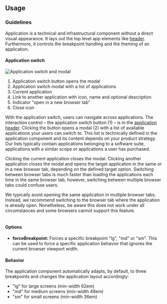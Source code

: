 ## Usage
### Guidelines

Application is a technical and infrastructural component without a direct visual appearance. It lays out the top level app elements like [header](../content). Furthermore, it controls the breakpoint handling and the theming of an application.

#### Application switch

![Application switch and modal](https://www.figma.com/design/wEptRgAezDU1z80Cn3eZ0o/iX-Pattern-Illustrations?type=design&node-id=1665-19417&mode=design&t=I0iEEuzKJJPK4Sum-11)

1. Application switch button opens the modal
2. Application switch modal with a list of applications
3. Current application
4. Link to another application with icon, name and optional description
5. Indicator "open in a new browser tab"
6. Close icon

With the application switch, users can navigate across applications. The interaction control – the application switch button (1) – is in the [application header](../application-header). Clicking the button opens a modal (2) with a list of available applications your users can switch to. This list is technically defined in the application component and its content depends on your product strategy. Our lists typically contain applications belonging to a software suite, applications with a similar scope or applications a user has purchased.

Clicking the current application closes the modal. Clicking another application closes the modal and opens the target application in the same or in a new browser tab, depending on the defined target option. Switching between browser tabs is much faster than loading the applications each time in the same browser tab, however, switching between multiple browser tabs could confuse users.

We typically avoid opening the same application in multiple browser tabs. Instead, we recommend switching to the browser tab where the application is already open. Nonetheless, be aware this does not work under all circumstances and some browsers cannot support this feature.
<br></br>

#### Options

- **forceBreakpoint:** Forces a specific breakpoint "lg", "md" or "sm". This can be used to force a specific application behavior that ignores the current browser viewport width.

#### Behavior

The application component automatically adapts, by default, to three breakpoints and changes the application layout accordingly:

- "lg" for large screens (min-width 62em)
- "md" for medium screens (min-width 48em)
- "sm" for small screens (min-width 36em)

